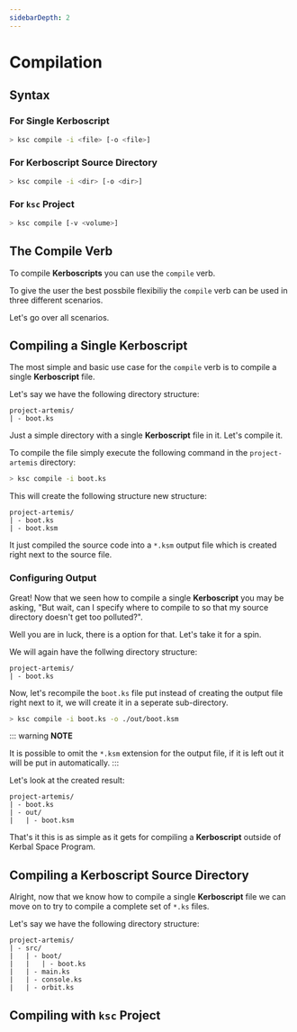 ```yaml
---
sidebarDepth: 2
---
```


# Compilation

## Syntax

### For Single Kerboscript

```bash
> ksc compile -i <file> [-o <file>]
```

### For Kerboscript Source Directory

```bash
> ksc compile -i <dir> [-o <dir>]
```

### For `ksc` Project

```bash
> ksc compile [-v <volume>]
```

## The Compile Verb

To compile **Kerboscripts** you can use the `compile` verb.

To give the user the best possbile flexibiliy the `compile` verb can be used in three different scenarios.

Let's go over all scenarios.

## Compiling a Single Kerboscript

The most simple and basic use case for the `compile` verb is to compile a single **Kerboscript** file.

Let's say we have the following directory structure:

```
project-artemis/
| - boot.ks
```

Just a simple directory with a single **Kerboscript** file in it. Let's compile it.

To compile the file simply execute the following command in the `project-artemis` directory:

```bash
> ksc compile -i boot.ks
```

This will create the following structure new structure:

```
project-artemis/
| - boot.ks
| - boot.ksm
```

It just compiled the source code into a `*.ksm` output file which is created right next to the source file.

### Configuring Output

Great! Now that we seen how to compile a single **Kerboscript** you may be asking, "But wait, can I specify where to compile to so that my source directory doesn't get too polluted?".

Well you are in luck, there is a option for that. Let's take it for a spin.

We will again have the follwing directory structure:

```
project-artemis/
| - boot.ks
```

Now, let's recompile the `boot.ks` file put instead of creating the output file right next to it, we will create it in a seperate sub-directory.

```bash
> ksc compile -i boot.ks -o ./out/boot.ksm
```

::: warning
**NOTE**

It is possible to omit the `*.ksm` extension for the output file, if it is left out it will be put in automatically.
:::

Let's look at the created result:

```
project-artemis/
| - boot.ks
| - out/
|   | - boot.ksm
```

That's it this is as simple as it gets for compiling a **Kerboscript** outside of Kerbal Space Program.

## Compiling a Kerboscript Source Directory

Alright, now that we know how to compile a single **Kerboscript** file we can move on to try to compile a complete set of `*.ks` files.

Let's say we have the following directory structure:

```
project-artemis/
| - src/
|   | - boot/
|   |   | - boot.ks
|   | - main.ks
|   | - console.ks
|   | - orbit.ks
```

## Compiling with `ksc` Project 